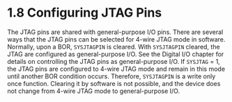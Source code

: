 # 1.8 Configuring JTAG Pins

The JTAG pins are shared with general-purpose I/O pins. There are several ways that the JTAG pins can be selected for
4-wire JTAG mode in software. Normally, upon a BOR, `SYSJTAGPIN` is cleared. With `SYSJTAGPIN` cleared, the JTAG are
configured as general-purpose I/O. See the Digital I/O chapter for details on controlling the JTAG pins as
general-purpose I/O. If `SYSJTAG` = 1, the JTAG pins are configured to 4-wire JTAG mode and remain in this mode until
another BOR condition occurs. Therefore, `SYSJTAGPIN` is a write only once function. Clearing it by software is not
possible, and the device does not change from 4-wire JTAG mode to general-purpose I/O.